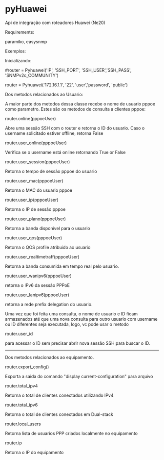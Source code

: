 # pyHuawei
Api de integração com roteadores Huawei (Ne20)

Requirements:

paramiko, easysnmp

Exemplos:

Inicializando:

#router = Pyhuawei('IP', 'SSH_PORT', 'SSH_USER','SSH_PASS', 'SNMPv2c_COMMUNITY')

router = Pyhuawei('172.16.1.1', '22', 'user','password', 'public')


Dos metodos relacionados ao Usuario:

A maior parte dos metodos dessa classe recebe o nome de usuario pppoe como parametro.
Estes são os metodos de consulta a clientes pppoe:

router.online(pppoeUser)

Abre uma sessão SSH com o router e retorna o ID do usuario. Caso o username solicitado estiver offline, retorna False

router.user_online(pppoeUser)

Verifica se o username está online retornando True or False

router.user_session(pppoeUser)

Retorna o tempo de sessão pppoe do usuario

router.user_mac(pppoeUser)

Retorna o MAC do usuario pppoe

router.user_ip(pppoeUser)

Retorna o IP de sessão pppoe

router.user_plano(pppoeUser)

Retorna a banda disponivel para o usuario

router.user_qos(pppoeUser)

Retorna o QOS profile atribuido ao usuario

router.user_realtimetraff(pppoeUser)

Retorna a banda consumida em tempo real pelo usuario. 

router.user_wanipv6(pppoeUser)

retorna o IPv6 da sessão PPPoE

router.user_lanipv6(pppoeUser)

retorna a rede prefix delegation do usuario.


Uma vez que foi feita uma consulta, o nome de usuario e ID ficam armazenados até que uma nova consulta para outro usuario com username ou ID diferentes seja executada, logo, vc pode usar o metodo 

router.user_id

para acessar o ID sem precisar abrir nova sessão SSH para buscar o ID.

-------------------------------------------------------------------------------------------

Dos metodos relacionados ao equipamento.

router.export_config()

Exporta a saida do comando "display current-configuration" para arquivo

router.total_ipv4

Retorna o total de clientes conectados utilizando IPv4

router.total_ipv6

Retorna o total de clientes conectados em Dual-stack


router.local_users

Retorna lista de usuarios PPP criados localmente no equipamento

router.ip

Retorna o IP do equipamento




